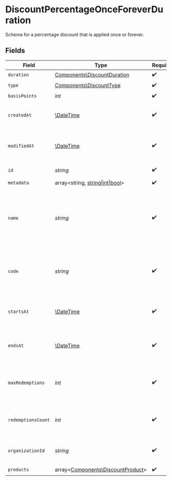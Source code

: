 # DiscountPercentageOnceForeverDuration

Schema for a percentage discount that is applied once or forever.


## Fields

| Field                                                                                                      | Type                                                                                                       | Required                                                                                                   | Description                                                                                                | Example                                                                                                    |
| ---------------------------------------------------------------------------------------------------------- | ---------------------------------------------------------------------------------------------------------- | ---------------------------------------------------------------------------------------------------------- | ---------------------------------------------------------------------------------------------------------- | ---------------------------------------------------------------------------------------------------------- |
| `duration`                                                                                                 | [Components\DiscountDuration](../../Models/Components/DiscountDuration.md)                                 | :heavy_check_mark:                                                                                         | N/A                                                                                                        |                                                                                                            |
| `type`                                                                                                     | [Components\DiscountType](../../Models/Components/DiscountType.md)                                         | :heavy_check_mark:                                                                                         | N/A                                                                                                        |                                                                                                            |
| `basisPoints`                                                                                              | *int*                                                                                                      | :heavy_check_mark:                                                                                         | N/A                                                                                                        |                                                                                                            |
| `createdAt`                                                                                                | [\DateTime](https://www.php.net/manual/en/class.datetime.php)                                              | :heavy_check_mark:                                                                                         | Creation timestamp of the object.                                                                          |                                                                                                            |
| `modifiedAt`                                                                                               | [\DateTime](https://www.php.net/manual/en/class.datetime.php)                                              | :heavy_check_mark:                                                                                         | Last modification timestamp of the object.                                                                 |                                                                                                            |
| `id`                                                                                                       | *string*                                                                                                   | :heavy_check_mark:                                                                                         | The ID of the object.                                                                                      |                                                                                                            |
| `metadata`                                                                                                 | array<string, [string\|int\|bool](../../Models/Components/DiscountPercentageOnceForeverDurationMetadata.md)> | :heavy_check_mark:                                                                                         | N/A                                                                                                        |                                                                                                            |
| `name`                                                                                                     | *string*                                                                                                   | :heavy_check_mark:                                                                                         | Name of the discount. Will be displayed to the customer when the discount is applied.                      |                                                                                                            |
| `code`                                                                                                     | *string*                                                                                                   | :heavy_check_mark:                                                                                         | Code customers can use to apply the discount during checkout.                                              |                                                                                                            |
| `startsAt`                                                                                                 | [\DateTime](https://www.php.net/manual/en/class.datetime.php)                                              | :heavy_check_mark:                                                                                         | Timestamp after which the discount is redeemable.                                                          |                                                                                                            |
| `endsAt`                                                                                                   | [\DateTime](https://www.php.net/manual/en/class.datetime.php)                                              | :heavy_check_mark:                                                                                         | Timestamp after which the discount is no longer redeemable.                                                |                                                                                                            |
| `maxRedemptions`                                                                                           | *int*                                                                                                      | :heavy_check_mark:                                                                                         | Maximum number of times the discount can be redeemed.                                                      |                                                                                                            |
| `redemptionsCount`                                                                                         | *int*                                                                                                      | :heavy_check_mark:                                                                                         | Number of times the discount has been redeemed.                                                            |                                                                                                            |
| `organizationId`                                                                                           | *string*                                                                                                   | :heavy_check_mark:                                                                                         | The organization ID.                                                                                       | 1dbfc517-0bbf-4301-9ba8-555ca42b9737                                                                       |
| `products`                                                                                                 | array<[Components\DiscountProduct](../../Models/Components/DiscountProduct.md)>                            | :heavy_check_mark:                                                                                         | N/A                                                                                                        |                                                                                                            |